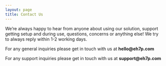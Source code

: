 ```yaml
---
layout: page
title: Contact Us
---
```


We’re always happy to hear from anyone about using our solution, support getting setup and during use, questions, concerns or anything else! We try to always reply within 1-2 working days.

<p>For any general inquiries please get in touch with us at <b>hello@eh7p.com</b></p>
<p>For any support inquiries please get in touch with us at <b>support@eh7p.com</b></p>
